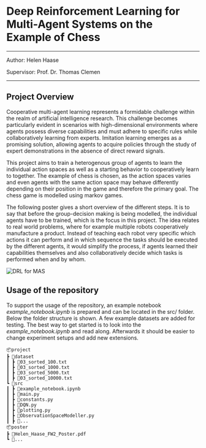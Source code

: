 # Deep Reinforcement Learning for Multi-Agent Systems on the Example of Chess 
---
Author: Helen Haase

Supervisor: Prof. Dr. Thomas Clemen

---
## Project Overview 
Cooperative multi-agent learning represents a formidable challenge within the realm of artificial intelligence research. This challenge becomes particularly evident in scenarios with high-dimensional environments where agents possess diverse capabilities and must adhere to specific rules while collaboratively learning from experts. Imitation learning emerges as a promising solution, allowing agents to acquire policies through the study of expert demonstrations in the absence of direct reward signals. 

This project aims to train a heterogenous group of agents to learn the individual action spaces as well as a starting behavior to cooperatively learn to together. The example of chess is chosen, as the action spaces varies and even agents with the same action space may behave differently depending on their position in the game and therefore the primary goal. The chess game is modelled using markov games. 

The following poster gives a short overview of the different steps. It is to say that before the group-decision making is being modelled, the individual agents have to be trained, which is the focus in this project. The idea relates to real world problems, where for example multiple robots cooperatively manufacture a product. Instead of teaching each robot very specific which actions it can perform and in which sequence the tasks should be executed by the different agents, it would simplify the process, if agents learned their capabilities themselves and also collaboratively decide which tasks is performed when and by whom. 

![DRL for MAS](readme_figs/Helen_Haase_FW2_Poster.png)

## Usage of the repository
To support the usage of the repository, an example notebook *example_notebook.ipynb*  is prepared and can be located in the src/ folder. Below the folder structure is shown. A few example datasets are added for testing. The best way to get started is to look into the  *example_notebook.ipynb* and read along. Afterwards it should be easier to change experiment setups and add new extensions.

    
    📦project
    ┣ 📂dataset
    ┃ ┣ 📜03_sorted_100.txt
    ┃ ┣ 📜03_sorted_1000.txt
    ┃ ┣ 📜03_sorted_5000.txt
    ┃ ┣ 📜03_sorted_10000.txt
    ┗ 📂src
    ┃ ┣ 📜example_notebook.ipynb
    ┃ ┣ 📜main.py
    ┃ ┣ 📜constants.py
    ┃ ┣ 📜DQN.py
    ┃ ┣ 📜plotting.py
    ┃ ┣ 📜ObservationSpaceModeller.py
    ┃ ┣ 📜... 
    📦poster
    ┣ 📜Helen_Haase_FW2_Poster.pdf
    ┗ 📜...
  
